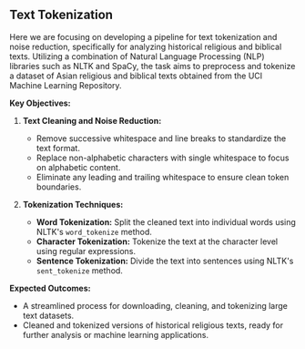 ##  Text Tokenization

Here we are focusing on developing a pipeline for text tokenization and noise reduction, specifically for analyzing historical religious and biblical texts. Utilizing a combination of Natural Language Processing (NLP) libraries such as NLTK and SpaCy, the task aims to preprocess and tokenize a dataset of Asian religious and biblical texts obtained from the UCI Machine Learning Repository.

**Key Objectives:**

1. **Text Cleaning and Noise Reduction:**
   - Remove successive whitespace and line breaks to standardize the text format.
   - Replace non-alphabetic characters with single whitespace to focus on alphabetic content.
   - Eliminate any leading and trailing whitespace to ensure clean token boundaries.

2. **Tokenization Techniques:**
   - **Word Tokenization:** Split the cleaned text into individual words using NLTK's `word_tokenize` method.
   - **Character Tokenization:** Tokenize the text at the character level using regular expressions.
   - **Sentence Tokenization:** Divide the text into sentences using NLTK's `sent_tokenize` method.
     
**Expected Outcomes:**

- A streamlined process for downloading, cleaning, and tokenizing large text datasets.
- Cleaned and tokenized versions of historical religious texts, ready for further analysis or machine learning applications.
